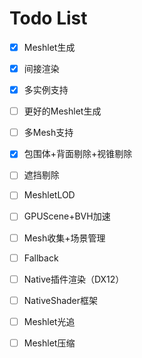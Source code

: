 # Todo List

- [x] Meshlet生成
- [x] 间接渲染
- [x] 多实例支持
- [ ] 更好的Meshlet生成
- [ ] 多Mesh支持
- [x] 包围体+背面剔除+视锥剔除
- [ ] 遮挡剔除
- [ ] MeshletLOD
- [ ] GPUScene+BVH加速
- [ ] Mesh收集+场景管理
- [ ] Fallback
- [ ] Native插件渲染（DX12）
- [ ] NativeShader框架
- [ ] Meshlet光追
- [ ] Meshlet压缩

